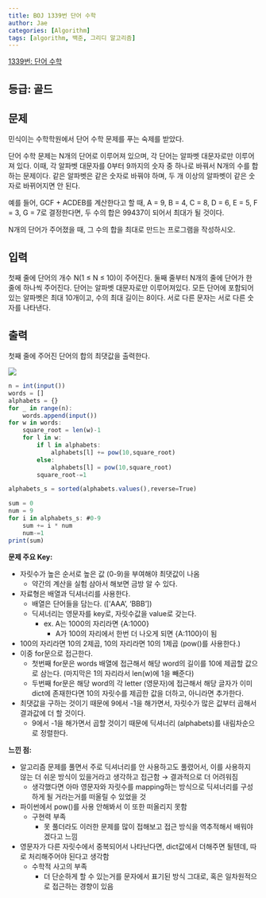 ```yaml
---
title: BOJ 1339번 단어 수학
author: Jae
categories: [Algorithm]
tags: [algorithm, 백준, 그리디 알고리즘]
---
```


[1339번: 단어 수학](https://www.acmicpc.net/problem/1339)

## 등급: 골드

## 문제

민식이는 수학학원에서 단어 수학 문제를 푸는 숙제를 받았다.

단어 수학 문제는 N개의 단어로 이루어져 있으며, 각 단어는 알파벳 대문자로만 이루어져 있다. 이때, 각 알파벳 대문자를 0부터 9까지의 숫자 중 하나로 바꿔서 N개의 수를 합하는 문제이다. 같은 알파벳은 같은 숫자로 바꿔야 하며, 두 개 이상의 알파벳이 같은 숫자로 바뀌어지면 안 된다.

예를 들어, GCF + ACDEB를 계산한다고 할 때, A = 9, B = 4, C = 8, D = 6, E = 5, F = 3, G = 7로 결정한다면, 두 수의 합은 99437이 되어서 최대가 될 것이다.

N개의 단어가 주어졌을 때, 그 수의 합을 최대로 만드는 프로그램을 작성하시오.

## 입력

첫째 줄에 단어의 개수 N(1 ≤ N ≤ 10)이 주어진다. 둘째 줄부터 N개의 줄에 단어가 한 줄에 하나씩 주어진다. 단어는 알파벳 대문자로만 이루어져있다. 모든 단어에 포함되어 있는 알파벳은 최대 10개이고, 수의 최대 길이는 8이다. 서로 다른 문자는 서로 다른 숫자를 나타낸다.

## 출력

첫째 줄에 주어진 단어의 합의 최댓값을 출력한다.

![](https://images.velog.io/images/a87380/post/82197897-ff5b-4d8e-a624-9146c74c7c7e/image.png)

```jsx
n = int(input())
words = []
alphabets = {}
for _ in range(n):
    words.append(input())
for w in words:
    square_root = len(w)-1
    for l in w:
        if l in alphabets:
            alphabets[l] += pow(10,square_root)
        else:
            alphabets[l] = pow(10,square_root)
        square_root-=1

alphabets_s = sorted(alphabets.values(),reverse=True)

sum = 0
num = 9
for i in alphabets_s: #0-9
    sum += i * num
    num-=1
print(sum)
```

**문제 주요 Key:**

- 자릿수가 높은 순서로 높은 값 (0-9)을 부여해야 최댓값이 나옴
  - 약간의 계산을 실험 삼아서 해보면 금방 알 수 있다.
- 자료형은 배열과 딕셔너리를 사용한다.
  - 배열은 단어들을 담는다. ([’AAA’, ‘BBB’])
  - 딕셔너리는 영문자를 key로, 자릿수값을 value로 갖는다.
    - ex. A는 1000의 자리라면 {A:1000}
      - A가 100의 자리에서 한번 더 나오게 되면 {A:1100}이 됨
- 100의 자리라면 10의 2제곱, 10의 자리라면 10의 1제곱 (pow()를 사용한다.)
- 이중 for문으로 접근한다.
  - 첫번째 for문은 words 배열에 접근해서 해당 word의 길이를 10에 제곱할 값으로 삼는다. (마지막은 1의 자리라서 len(w)에 1을 빼준다)
  - 두번째 for문은 해당 word의 각 letter (영문자)에 접근해서 해당 글자가 이미 dict에 존재한다면 10의 자릿수를 제곱한 값을 더하고, 아니라면 추가한다.
- 최댓값을 구하는 것이기 때문에 9에서 -1을 해가면서, 자릿수가 많은 값부터 곱해서 결과값에 더 할 것이다.
  - 9에서 -1을 해가면서 곱할 것이기 때문에 딕셔너리 (alphabets)를 내림차순으로 정렬한다.

**느낀 점:**

- 알고리즘 문제를 풀면서 주로 딕셔너리를 안 사용하고도 풀렸어서, 이를 사용하지 않는 더 쉬운 방식이 있을거라고 생각하고 접근함 → 결과적으로 더 어려워짐
  - 생각했다면 아마 영문자와 자릿수를 mapping하는 방식으로 딕셔너리를 구성하게 될 거라는거를 떠올릴 수 있었을 것
- 파이썬에서 pow()를 사용 안해봐서 이 또한 떠올리지 못함
  - 구현력 부족
    - 못 풀더라도 이러한 문제를 많이 접해보고 접근 방식을 역추적해서 배워야겠다고 느낌
- 영문자가 다른 자릿수에서 중복되어서 나타난다면, dict값에서 더해주면 될텐데, 따로 처리해주어야 된다고 생각함
  - 수학적 사고의 부족
    - 더 단순하게 할 수 있는거를 문자에서 표기된 방식 그대로, 혹은 일차원적으로 접근하는 경향이 있음
